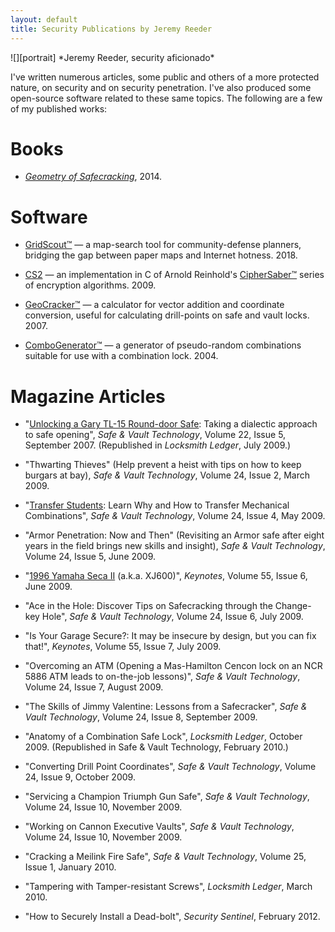 ```yaml
---
layout: default
title: Security Publications by Jeremy Reeder
---
```


<div class="gallery" markdown="1">
![][portrait]
*Jeremy Reeder, security aficionado*
</div>

I've written numerous articles, some public and others of a more protected
nature, on security and on security penetration. I've also produced some
open-source software related to these same topics. The following are a few of
my published works:

# Books
- _[Geometry of Safecracking][geometry]_, 2014.

# Software
- [GridScout™][gridscout] — a map-search tool for community-defense planners,
  bridging the gap between paper maps and Internet hotness. 2018.

- [CS2][saber-source] — an implementation in C of Arnold Reinhold's
  [CipherSaber™][saber-home] series of encryption algorithms. 2009.

- [GeoCracker™][tools] — a calculator for vector addition and coordinate
  conversion, useful for calculating drill-points on safe and vault locks.
  2007.

- [ComboGenerator™][tools] — a generator of pseudo-random combinations suitable
  for use with a combination lock. 2004.

# Magazine Articles
- "[Unlocking a Gary TL-15 Round-door Safe][gary-tl15]: Taking a dialectic
  approach to safe opening", _Safe & Vault Technology_, Volume 22, Issue 5,
  September 2007.  (Republished in _Locksmith Ledger_, July 2009.)

- "Thwarting Thieves" (Help prevent a heist with tips on how to keep burgars at
  bay), _Safe & Vault Technology_, Volume 24, Issue 2, March 2009.

- "[Transfer Students][transferring]: Learn Why and How to Transfer Mechanical
  Combinations", _Safe & Vault Technology_, Volume 24, Issue 4, May 2009.

- "Armor Penetration: Now and Then" (Revisiting an Armor safe after eight years
  in the field brings new skills and insight), _Safe & Vault Technology_,
  Volume 24, Issue 5, June 2009.

- "[1996 Yamaha Seca II][yamaha] (a.k.a. XJ600)", _Keynotes_, Volume 55, Issue
  6, June 2009.

- "Ace in the Hole: Discover Tips on Safecracking through the Change-key Hole",
  _Safe & Vault Technology_, Volume 24, Issue 6, July 2009.

- "Is Your Garage Secure?: It may be insecure by design, but you can fix
  that!", _Keynotes_, Volume 55, Issue 7, July 2009.

- "Overcoming an ATM (Opening a Mas-Hamilton Cencon lock on an NCR 5886 ATM
  leads to on-the-job lessons)", _Safe & Vault Technology_, Volume 24, Issue 7,
  August 2009.

- "The Skills of Jimmy Valentine: Lessons from a Safecracker", _Safe & Vault
  Technology_, Volume 24, Issue 8, September 2009.

- "Anatomy of a Combination Safe Lock", _Locksmith Ledger_, October 2009.
  (Republished in Safe & Vault Technology, February 2010.)

- "Converting Drill Point Coordinates", _Safe & Vault Technology_, Volume 24,
  Issue 9, October 2009.

- "Servicing a Champion Triumph Gun Safe", _Safe & Vault Technology_, Volume
  24, Issue 10, November 2009.

- "Working on Cannon Executive Vaults", _Safe & Vault Technology_, Volume 24,
  Issue 10, November 2009.

- "Cracking a Meilink Fire Safe", _Safe & Vault Technology_, Volume 25, Issue
  1, January 2010.

- "Tampering with Tamper-resistant Screws", _Locksmith Ledger_, March 2010.

- "How to Securely Install a Dead-bolt", _Security Sentinel_, February 2012.


[garage]:       articles/Is_Your_Garage_Secure/index.htm
[gary-tl15]:    articles/Unlocking_a_Gary_TL-15_Round-door_Safe/
[geometry]:     https://www.lulu.com/shop/jeremy-reeder/geometry-of-safecracking/hardcover/product-21408287.html
[gridscout]:    https://www.gridscout.net/
[portrait]:     images/JeremyReeder.jpg
[saber-home]:   http://ciphersaber.gurus.org/
[saber-source]: download/cs2.c
[tools]:        tools#software
[transferring]: articles/Transfer_Students/
[yamaha]:       articles/1996_Yamaha_Seca_II/index.htm
